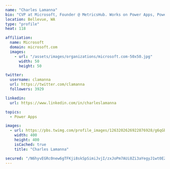 ```yaml
---
name: "Charles Lamanna"
bio: "CVP at Microsoft, Founder @ MetricsHub. Works on Power Apps, Power Automate, Power Virtual Agent, Common Data Service and Dynamics 365."
location: Bellevue, WA
type: "profile"
heat: 118

affiliation:
  name: Microsoft
  domain: microsoft.com
  images:
    - url: "/assets/images/organizations/microsoft.com-50x50.jpg"
      width: 50
      height: 50

twitter:
  username: clamanna
  url: https://twitter.com/clamanna
  followers: 3929

linkedin:
  url: https://www.linkedin.com/in/charleslamanna

topics:
  - Power Apps

images:
  - url: https://pbs.twimg.com/profile_images/1263202626922876928/g6qGbHZ-_400x400.jpg
    width: 400
    height: 400
    isCached: true
    title: "Charles Lamanna"

secured: "/N6hyvEGRc0new6gTFKji8skSpSimiJvjI/zxJoPm7AUi8Zi3aYegyJ1wt0EZmoRNxaE/6aSeWXxRNx7nkSXQjFVkE0h8DCAnXRf1X6I6hjZS3je6/QgcXJAnbavr+fx5xtah/MxcyrJwqY5k/fuF7D0bu0TyTXJsbfnhrmx0e3lXpbdpvWZHivNXL1lMQxvQkDkW5kOu9+wo4WedzTwPoDMEUCZeUPFVXXl3lTm2nARgWUYHVISbrpOtts9aOCc7VDK1Xqm3YOq4457H798fWONXf8aRPK7zA2iMCzV5uyJOAYsT1/nwnZylQbjztK29v+/q1P/avZrHUuF6psAe26dDrt8VFNY2rQnnY1BivbeM4x+gMZpT37x/LhmVO1cxajiXdTzfQkGN022eiV4rN4tKTFsNkGwCLjEF1bCruU=;yUH5onSrE5nCwL23JVYosQ=="
---
```


